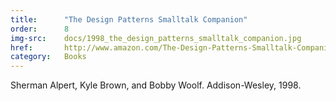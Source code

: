 ```yaml
---
title:      "The Design Patterns Smalltalk Companion"
order:      8
img-src:    docs/1998_the_design_patterns_smalltalk_companion.jpg
href:       http://www.amazon.com/The-Design-Patterns-Smalltalk-Companion/dp/0201184621
category:   Books
---
```

Sherman Alpert, Kyle Brown, and Bobby Woolf. Addison-Wesley, 1998.
